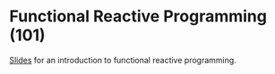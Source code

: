 # Functional Reactive Programming (101)

[Slides](https://frp101.surge.sh) for an introduction to functional reactive programming.

